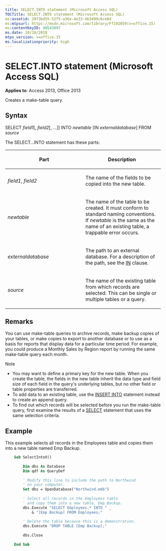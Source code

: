 ```yaml
---
title: SELECT.INTO statement (Microsoft Access SQL)
TOCTitle: SELECT.INTO statement (Microsoft Access SQL)
ms:assetid: 29f3bd55-52f5-a36e-4e33-4b3499c6ce8d
ms:mtpsurl: https://msdn.microsoft.com/library/Ff192059(v=office.15)
ms:contentKeyID: 48543897
ms.date: 10/18/2018
mtps_version: v=office.15
ms.localizationpriority: high
---
```


# SELECT.INTO statement (Microsoft Access SQL)

**Applies to**: Access 2013, Office 2013

Creates a make-table query.

## Syntax

SELECT *field1*\[, *field2*\[, …\]\] INTO *newtable* \[IN *externaldatabase*\] FROM *source*

The SELECT…INTO statement has these parts:

<table>
<colgroup>
<col style="width: 50%" />
<col style="width: 50%" />
</colgroup>
<thead>
<tr class="header">
<th><p>Part</p></th>
<th><p>Description</p></th>
</tr>
</thead>
<tbody>
<tr class="odd">
<td><p><em>field1</em>, <em>field2</em></p></td>
<td><p>The name of the fields to be copied into the new table.</p></td>
</tr>
<tr class="even">
<td><p><em>newtable</em></p></td>
<td><p>The name of the table to be created. It must conform to standard naming conventions. If <em>newtable</em> is the same as the name of an existing table, a trappable error occurs.</p></td>
</tr>
<tr class="odd">
<td><p><em>externaldatabase</em></p></td>
<td><p>The path to an external database. For a description of the path, see the <a href="https://docs.microsoft.com/office/vba/access/concepts/miscellaneous/in-clause-microsoft-access-sql">IN</a> clause.</p></td>
</tr>
<tr class="even">
<td><p><em>source</em></p></td>
<td><p>The name of the existing table from which records are selected. This can be single or multiple tables or a query.</p></td>
</tr>
</tbody>
</table>


## Remarks

You can use make-table queries to archive records, make backup copies of your tables, or make copies to export to another database or to use as a basis for reports that display data for a particular time period. For example, you could produce a Monthly Sales by Region report by running the same make-table query each month.

> [!NOTE]
> - You may want to define a primary key for the new table. When you create the table, the fields in the new table inherit the data type and field size of each field in the query's underlying tables, but no other field or table properties are transferred.
> - To add data to an existing table, use the [INSERT INTO](insert-into-statement-microsoft-access-sql.md) statement instead to create an append query.
> - To find out which records will be selected before you run the make-table query, first examine the results of a [SELECT](select-statement-microsoft-access-sql.md) statement that uses the same selection criteria.



## Example

This example selects all records in the Employees table and copies them into a new table named Emp Backup.

```vb
    Sub SelectIntoX() 
     
        Dim dbs As Database 
        Dim qdf As QueryDef 
     
        ' Modify this line to include the path to Northwind 
        ' on your computer. 
        Set dbs = OpenDatabase("Northwind.mdb") 
     
        ' Select all records in the Employees table  
        ' and copy them into a new table, Emp Backup. 
        dbs.Execute "SELECT Employees.* INTO " _ 
            & "[Emp Backup] FROM Employees;" 
             
        ' Delete the table because this is a demonstration. 
        dbs.Execute "DROP TABLE [Emp Backup];" 
         
        dbs.Close 
     
    End Sub
```
